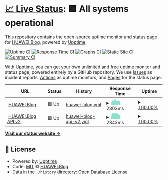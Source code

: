# [📈 Live Status](https://HUAWEIBlog.github.io/upptime): <!--live status--> **🟩 All systems operational**

This repository contains the open-source uptime monitor and status page for [HUAWEI.Blog](https://www.huaweiblog.de), powered by [Upptime](https://github.com/upptime/upptime).

[![Uptime CI](https://github.com/HUAWEIBlog/upptime/workflows/Uptime%20CI/badge.svg)](https://github.com/HUAWEIBlog/upptime/actions?query=workflow%3A%22Uptime+CI%22)
[![Response Time CI](https://github.com/HUAWEIBlog/upptime/workflows/Response%20Time%20CI/badge.svg)](https://github.com/HUAWEIBlog/upptime/actions?query=workflow%3A%22Response+Time+CI%22)
[![Graphs CI](https://github.com/HUAWEIBlog/upptime/workflows/Graphs%20CI/badge.svg)](https://github.com/HUAWEIBlog/upptime/actions?query=workflow%3A%22Graphs+CI%22)
[![Static Site CI](https://github.com/HUAWEIBlog/upptime/workflows/Static%20Site%20CI/badge.svg)](https://github.com/HUAWEIBlog/upptime/actions?query=workflow%3A%22Static+Site+CI%22)
[![Summary CI](https://github.com/HUAWEIBlog/upptime/workflows/Summary%20CI/badge.svg)](https://github.com/HUAWEIBlog/upptime/actions?query=workflow%3A%22Summary+CI%22)

With [Upptime](https://upptime.js.org), you can get your own unlimited and free uptime monitor and status page, powered entirely by a GitHub repository. We use [Issues](https://github.com/HUAWEIBlog/upptime/issues) as incident reports, [Actions](https://github.com/HUAWEIBlog/upptime/actions) as uptime monitors, and [Pages](https://HUAWEIBlog.github.io/upptime) for the status page.

<!--start: status pages-->
<!-- This summary is generated by Upptime (https://github.com/upptime/upptime) -->
<!-- Do not edit this manually, your changes will be overwritten -->
<!-- prettier-ignore -->
| URL | Status | History | Response Time | Uptime |
| --- | ------ | ------- | ------------- | ------ |
| <img alt="" src="https://icons.duckduckgo.com/ip3/huaweiblog.de.ico" height="13"> [HUAWEI.Blog](https://huaweiblog.de/) | 🟩 Up | [huawei-blog.yml](https://github.com/HUAWEIBlog/upptime/commits/HEAD/history/huawei-blog.yml) | <details><summary><img alt="Response time graph" src="./graphs/huawei-blog/response-time-week.png" height="20"> 2303ms</summary><br><a href="https://status.huaweiblog.de/history/huawei-blog"><img alt="Response time 2926" src="https://img.shields.io/endpoint?url=https%3A%2F%2Fraw.githubusercontent.com%2FHUAWEIBlog%2Fupptime%2FHEAD%2Fapi%2Fhuawei-blog%2Fresponse-time.json"></a><br><a href="https://status.huaweiblog.de/history/huawei-blog"><img alt="24-hour response time 1975" src="https://img.shields.io/endpoint?url=https%3A%2F%2Fraw.githubusercontent.com%2FHUAWEIBlog%2Fupptime%2FHEAD%2Fapi%2Fhuawei-blog%2Fresponse-time-day.json"></a><br><a href="https://status.huaweiblog.de/history/huawei-blog"><img alt="7-day response time 2303" src="https://img.shields.io/endpoint?url=https%3A%2F%2Fraw.githubusercontent.com%2FHUAWEIBlog%2Fupptime%2FHEAD%2Fapi%2Fhuawei-blog%2Fresponse-time-week.json"></a><br><a href="https://status.huaweiblog.de/history/huawei-blog"><img alt="30-day response time 2559" src="https://img.shields.io/endpoint?url=https%3A%2F%2Fraw.githubusercontent.com%2FHUAWEIBlog%2Fupptime%2FHEAD%2Fapi%2Fhuawei-blog%2Fresponse-time-month.json"></a><br><a href="https://status.huaweiblog.de/history/huawei-blog"><img alt="1-year response time 2840" src="https://img.shields.io/endpoint?url=https%3A%2F%2Fraw.githubusercontent.com%2FHUAWEIBlog%2Fupptime%2FHEAD%2Fapi%2Fhuawei-blog%2Fresponse-time-year.json"></a></details> | <details><summary><a href="https://status.huaweiblog.de/history/huawei-blog">100.00%</a></summary><a href="https://status.huaweiblog.de/history/huawei-blog"><img alt="All-time uptime 99.99%" src="https://img.shields.io/endpoint?url=https%3A%2F%2Fraw.githubusercontent.com%2FHUAWEIBlog%2Fupptime%2FHEAD%2Fapi%2Fhuawei-blog%2Fuptime.json"></a><br><a href="https://status.huaweiblog.de/history/huawei-blog"><img alt="24-hour uptime 100.00%" src="https://img.shields.io/endpoint?url=https%3A%2F%2Fraw.githubusercontent.com%2FHUAWEIBlog%2Fupptime%2FHEAD%2Fapi%2Fhuawei-blog%2Fuptime-day.json"></a><br><a href="https://status.huaweiblog.de/history/huawei-blog"><img alt="7-day uptime 100.00%" src="https://img.shields.io/endpoint?url=https%3A%2F%2Fraw.githubusercontent.com%2FHUAWEIBlog%2Fupptime%2FHEAD%2Fapi%2Fhuawei-blog%2Fuptime-week.json"></a><br><a href="https://status.huaweiblog.de/history/huawei-blog"><img alt="30-day uptime 100.00%" src="https://img.shields.io/endpoint?url=https%3A%2F%2Fraw.githubusercontent.com%2FHUAWEIBlog%2Fupptime%2FHEAD%2Fapi%2Fhuawei-blog%2Fuptime-month.json"></a><br><a href="https://status.huaweiblog.de/history/huawei-blog"><img alt="1-year uptime 100.00%" src="https://img.shields.io/endpoint?url=https%3A%2F%2Fraw.githubusercontent.com%2FHUAWEIBlog%2Fupptime%2FHEAD%2Fapi%2Fhuawei-blog%2Fuptime-year.json"></a></details>
| <img alt="" src="https://icons.duckduckgo.com/ip3/api.huaweiblog.de.ico" height="13"> [HUAWEI.Blog API v2](https://api.huaweiblog.de/) | 🟩 Up | [huawei-blog-api-v2.yml](https://github.com/HUAWEIBlog/upptime/commits/HEAD/history/huawei-blog-api-v2.yml) | <details><summary><img alt="Response time graph" src="./graphs/huawei-blog-api-v2/response-time-week.png" height="20"> 2843ms</summary><br><a href="https://status.huaweiblog.de/history/huawei-blog-api-v2"><img alt="Response time 2691" src="https://img.shields.io/endpoint?url=https%3A%2F%2Fraw.githubusercontent.com%2FHUAWEIBlog%2Fupptime%2FHEAD%2Fapi%2Fhuawei-blog-api-v2%2Fresponse-time.json"></a><br><a href="https://status.huaweiblog.de/history/huawei-blog-api-v2"><img alt="24-hour response time 2855" src="https://img.shields.io/endpoint?url=https%3A%2F%2Fraw.githubusercontent.com%2FHUAWEIBlog%2Fupptime%2FHEAD%2Fapi%2Fhuawei-blog-api-v2%2Fresponse-time-day.json"></a><br><a href="https://status.huaweiblog.de/history/huawei-blog-api-v2"><img alt="7-day response time 2843" src="https://img.shields.io/endpoint?url=https%3A%2F%2Fraw.githubusercontent.com%2FHUAWEIBlog%2Fupptime%2FHEAD%2Fapi%2Fhuawei-blog-api-v2%2Fresponse-time-week.json"></a><br><a href="https://status.huaweiblog.de/history/huawei-blog-api-v2"><img alt="30-day response time 2627" src="https://img.shields.io/endpoint?url=https%3A%2F%2Fraw.githubusercontent.com%2FHUAWEIBlog%2Fupptime%2FHEAD%2Fapi%2Fhuawei-blog-api-v2%2Fresponse-time-month.json"></a><br><a href="https://status.huaweiblog.de/history/huawei-blog-api-v2"><img alt="1-year response time 3002" src="https://img.shields.io/endpoint?url=https%3A%2F%2Fraw.githubusercontent.com%2FHUAWEIBlog%2Fupptime%2FHEAD%2Fapi%2Fhuawei-blog-api-v2%2Fresponse-time-year.json"></a></details> | <details><summary><a href="https://status.huaweiblog.de/history/huawei-blog-api-v2">100.00%</a></summary><a href="https://status.huaweiblog.de/history/huawei-blog-api-v2"><img alt="All-time uptime 100.00%" src="https://img.shields.io/endpoint?url=https%3A%2F%2Fraw.githubusercontent.com%2FHUAWEIBlog%2Fupptime%2FHEAD%2Fapi%2Fhuawei-blog-api-v2%2Fuptime.json"></a><br><a href="https://status.huaweiblog.de/history/huawei-blog-api-v2"><img alt="24-hour uptime 100.00%" src="https://img.shields.io/endpoint?url=https%3A%2F%2Fraw.githubusercontent.com%2FHUAWEIBlog%2Fupptime%2FHEAD%2Fapi%2Fhuawei-blog-api-v2%2Fuptime-day.json"></a><br><a href="https://status.huaweiblog.de/history/huawei-blog-api-v2"><img alt="7-day uptime 100.00%" src="https://img.shields.io/endpoint?url=https%3A%2F%2Fraw.githubusercontent.com%2FHUAWEIBlog%2Fupptime%2FHEAD%2Fapi%2Fhuawei-blog-api-v2%2Fuptime-week.json"></a><br><a href="https://status.huaweiblog.de/history/huawei-blog-api-v2"><img alt="30-day uptime 100.00%" src="https://img.shields.io/endpoint?url=https%3A%2F%2Fraw.githubusercontent.com%2FHUAWEIBlog%2Fupptime%2FHEAD%2Fapi%2Fhuawei-blog-api-v2%2Fuptime-month.json"></a><br><a href="https://status.huaweiblog.de/history/huawei-blog-api-v2"><img alt="1-year uptime 100.00%" src="https://img.shields.io/endpoint?url=https%3A%2F%2Fraw.githubusercontent.com%2FHUAWEIBlog%2Fupptime%2FHEAD%2Fapi%2Fhuawei-blog-api-v2%2Fuptime-year.json"></a></details>

<!--end: status pages-->

[**Visit our status website →**](https://HUAWEIBlog.github.io/upptime)

## 📄 License

- Powered by: [Upptime](https://github.com/upptime/upptime)
- Code: [MIT](./LICENSE) © [HUAWEI.Blog](https://www.huaweiblog.de)
- Data in the `./history` directory: [Open Database License](https://opendatacommons.org/licenses/odbl/1-0/)
